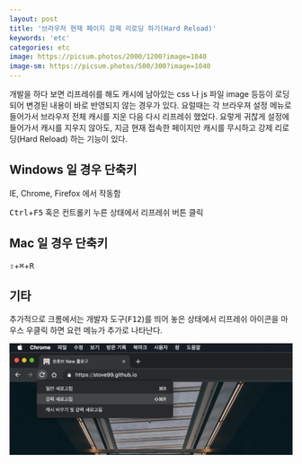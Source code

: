 ```yaml
---
layout: post
title: '브라우저 현재 페이지 강제 리로딩 하기(Hard Reload)'
keywords: 'etc'
categories: etc
image: https://picsum.photos/2000/1200?image=1040
image-sm: https://picsum.photos/500/300?image=1040
---
```


개발을 하다 보면 리프레쉬를 해도 캐시에 남아있는 css 나 js 파일 image 등등이 로딩되어 변경된 내용이 바로 반영되지 않는 경우가 있다.
요럴때는 각 브라우져 설정 메뉴로 들어가서 브라우저 전체 캐시를 지운 다음 다시 리프레쉬 했었다.
요렇게 귀찮게 설정에 들어가서 캐시를 지우지 않아도, 지금 현재 접속한 페이지만 캐시를 무시하고 강제 리로딩(Hard Reload) 하는 기능이 있다.

## Windows 일 경우 단축키

IE, Chrome, Firefox 에서 작동함

<kbd>Ctrl</kbd>+<kbd>F5</kbd> 혹은 컨트롤키 누른 상태에서 리프레쉬 버튼 클릭

<ins class="adsbygoogle"
     style="display:block; text-align:center;"
     data-ad-layout="in-article"
     data-ad-format="fluid"
     data-ad-client="ca-pub-7073298118440059"
     data-ad-slot="8400970402"></ins>

<script>
     (adsbygoogle = window.adsbygoogle || []).push({});
</script>

## Mac 일 경우 단축키

<kbd>⇧</kbd>+<kbd>⌘</kbd>+<kbd>R</kbd>

## 기타

추가적으로 크롬에서는 개발자 도구(<kbd>F12</kbd>)를 띄어 놓은 상태에서 리프레쉬 아이콘을 마우스 우클릭 하면 요런 메뉴가 추가로 나타난다.

<img src="/assets/attach/201904/hard_reload.png" style="width:900px;">
